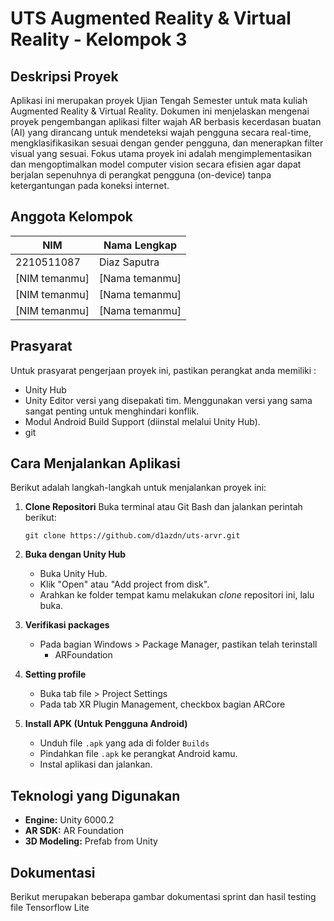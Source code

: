 # UTS Augmented Reality & Virtual Reality - Kelompok 3
## Deskripsi Proyek
Aplikasi ini merupakan proyek Ujian Tengah Semester untuk mata kuliah Augmented Reality & Virtual Reality. Dokumen ini menjelaskan mengenai proyek pengembangan aplikasi filter wajah AR berbasis kecerdasan buatan (AI) yang dirancang untuk mendeteksi wajah pengguna secara real-time, mengklasifikasikan sesuai dengan gender pengguna, dan menerapkan filter visual yang sesuai. Fokus utama proyek ini adalah mengimplementasikan dan mengoptimalkan model computer vision secara efisien agar dapat berjalan sepenuhnya di perangkat pengguna (on-device) tanpa ketergantungan pada koneksi internet.
## Anggota Kelompok

| NIM           | Nama Lengkap   |
| ------------- | -------------- |
| 2210511087    | Diaz Saputra   |
| [NIM temanmu] | [Nama temanmu] |
| [NIM temanmu] | [Nama temanmu] |
| [NIM temanmu] | [Nama temanmu] |
## Prasyarat
Untuk prasyarat pengerjaan proyek ini, pastikan perangkat anda memiliki : 
- Unity Hub
- Unity Editor versi yang disepakati tim. Menggunakan versi yang sama sangat penting untuk menghindari konflik.
- Modul Android Build Support (diinstal melalui Unity Hub).
- git
## Cara Menjalankan Aplikasi
Berikut adalah langkah-langkah untuk menjalankan proyek ini:

1.  **Clone Repositori**
    Buka terminal atau Git Bash dan jalankan perintah berikut:
    ```
    git clone https://github.com/d1azdn/uts-arvr.git
    ```

2.  **Buka dengan Unity Hub**
    - Buka Unity Hub.
    - Klik "Open" atau "Add project from disk".
    - Arahkan ke folder tempat kamu melakukan *clone* repositori ini, lalu buka.

3.  **Verifikasi packages**
	- Pada bagian Windows > Package Manager, pastikan telah terinstall
		- ARFoundation

4. **Setting profile**
	- Buka tab file > Project Settings
	- Pada tab XR Plugin Management, checkbox bagian ARCore

5.  **Install APK (Untuk Pengguna Android)**
    - Unduh file `.apk` yang ada di folder `Builds`
    - Pindahkan file `.apk` ke perangkat Android kamu.
    - Instal aplikasi dan jalankan.
## Teknologi yang Digunakan
-   **Engine:** Unity 6000.2
-   **AR SDK:** AR Foundation
-   **3D Modeling:** Prefab from Unity
## Dokumentasi
Berikut merupakan beberapa gambar dokumentasi sprint dan hasil testing file Tensorflow Lite
